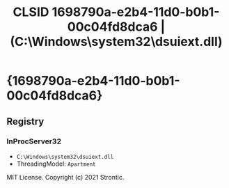 ﻿---
title: "CLSID 1698790a-e2b4-11d0-b0b1-00c04fd8dca6 | (C:\\Windows\\system32\\dsuiext.dll)"
excerpt: What is COM-Object CLSID 1698790a-e2b4-11d0-b0b1-00c04fd8dca6?
---

# {1698790a-e2b4-11d0-b0b1-00c04fd8dca6}


## Registry


### InProcServer32

* `C:\Windows\system32\dsuiext.dll`
* ThreadingModel: `Apartment`

MIT License. Copyright (c) 2021 Strontic.



